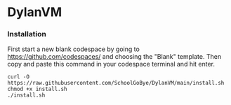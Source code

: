 # DylanVM
### Installation
First start a new blank codespace by going to https://github.com/codespaces/ and choosing the "Blank" template.
Then copy and paste this command in your codespace terminal and hit enter.
```
curl -O https://raw.githubusercontent.com/SchoolGoBye/DylanVM/main/install.sh
chmod +x install.sh
./install.sh
```
